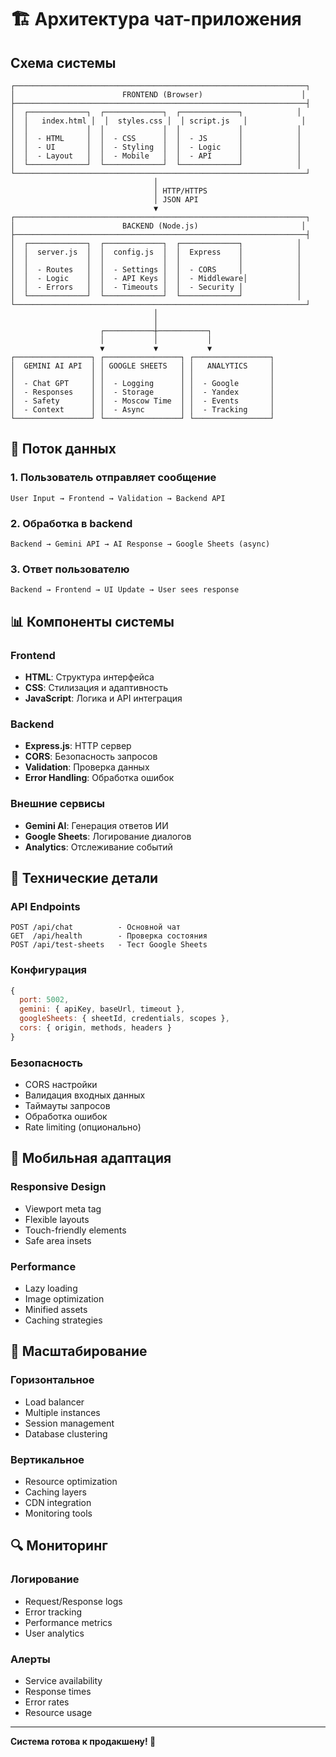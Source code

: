 # 🏗️ Архитектура чат-приложения

## Схема системы

```
┌─────────────────────────────────────────────────────────────────┐
│                        FRONTEND (Browser)                      │
├─────────────────────────────────────────────────────────────────┤
│  ┌─────────────┐  ┌─────────────┐  ┌─────────────┐            │
│  │   index.html │  │  styles.css │  │ script.js   │            │
│  │             │  │             │  │             │            │
│  │  - HTML     │  │  - CSS      │  │  - JS       │            │
│  │  - UI       │  │  - Styling  │  │  - Logic    │            │
│  │  - Layout   │  │  - Mobile   │  │  - API      │            │
│  └─────────────┘  └─────────────┘  └─────────────┘            │
└─────────────────────────────────────────────────────────────────┘
                                │
                                │ HTTP/HTTPS
                                │ JSON API
                                ▼
┌─────────────────────────────────────────────────────────────────┐
│                        BACKEND (Node.js)                       │
├─────────────────────────────────────────────────────────────────┤
│  ┌─────────────┐  ┌─────────────┐  ┌─────────────┐            │
│  │  server.js  │  │  config.js  │  │  Express    │            │
│  │             │  │             │  │             │            │
│  │  - Routes   │  │  - Settings │  │  - CORS     │            │
│  │  - Logic    │  │  - API Keys │  │  - Middleware│           │
│  │  - Errors   │  │  - Timeouts │  │  - Security │            │
│  └─────────────┘  └─────────────┘  └─────────────┘            │
└─────────────────────────────────────────────────────────────────┘
                                │
                                │
                    ┌───────────┼───────────┐
                    │           │           │
                    ▼           ▼           ▼
┌─────────────────┐ ┌─────────────────┐ ┌─────────────────┐
│  GEMINI AI API  │ │ GOOGLE SHEETS   │ │   ANALYTICS     │
│                 │ │                 │ │                 │
│  - Chat GPT     │ │  - Logging      │ │  - Google       │
│  - Responses    │ │  - Storage      │ │  - Yandex       │
│  - Safety       │ │  - Moscow Time  │ │  - Events       │
│  - Context      │ │  - Async        │ │  - Tracking     │
└─────────────────┘ └─────────────────┘ └─────────────────┘
```

## 🔄 Поток данных

### 1. Пользователь отправляет сообщение
```
User Input → Frontend → Validation → Backend API
```

### 2. Обработка в backend
```
Backend → Gemini API → AI Response → Google Sheets (async)
```

### 3. Ответ пользователю
```
Backend → Frontend → UI Update → User sees response
```

## 📊 Компоненты системы

### Frontend
- **HTML**: Структура интерфейса
- **CSS**: Стилизация и адаптивность
- **JavaScript**: Логика и API интеграция

### Backend
- **Express.js**: HTTP сервер
- **CORS**: Безопасность запросов
- **Validation**: Проверка данных
- **Error Handling**: Обработка ошибок

### Внешние сервисы
- **Gemini AI**: Генерация ответов ИИ
- **Google Sheets**: Логирование диалогов
- **Analytics**: Отслеживание событий

## 🔧 Технические детали

### API Endpoints
```
POST /api/chat          - Основной чат
GET  /api/health        - Проверка состояния
POST /api/test-sheets   - Тест Google Sheets
```

### Конфигурация
```javascript
{
  port: 5002,
  gemini: { apiKey, baseUrl, timeout },
  googleSheets: { sheetId, credentials, scopes },
  cors: { origin, methods, headers }
}
```

### Безопасность
- CORS настройки
- Валидация входных данных
- Таймауты запросов
- Обработка ошибок
- Rate limiting (опционально)

## 📱 Мобильная адаптация

### Responsive Design
- Viewport meta tag
- Flexible layouts
- Touch-friendly elements
- Safe area insets

### Performance
- Lazy loading
- Image optimization
- Minified assets
- Caching strategies

## 🚀 Масштабирование

### Горизонтальное
- Load balancer
- Multiple instances
- Session management
- Database clustering

### Вертикальное
- Resource optimization
- Caching layers
- CDN integration
- Monitoring tools

## 🔍 Мониторинг

### Логирование
- Request/Response logs
- Error tracking
- Performance metrics
- User analytics

### Алерты
- Service availability
- Response times
- Error rates
- Resource usage

---

**Система готова к продакшену! 🎉**
